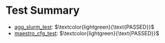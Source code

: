 Test Summary
============
* [agg_slurm_test](test-log/agg_slurm_test.log): $\textcolor{lightgreen}{\text{PASSED}}$
* [maestro_cfg_test](test-log/maestro_cfg_test.log): $\textcolor{lightgreen}{\text{PASSED}}$
